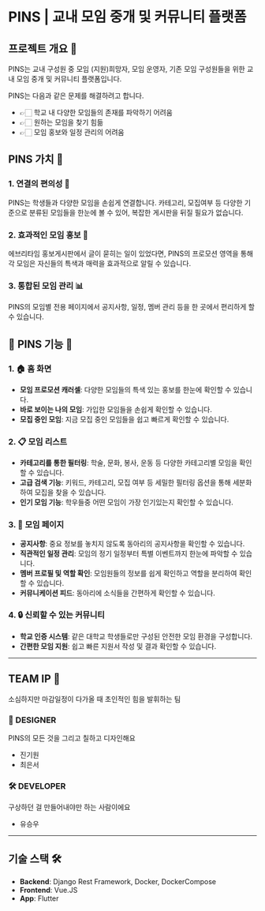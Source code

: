 # PINS | 교내 모임 중개 및 커뮤니티 플랫폼 

## 프로젝트 개요 🌟

PINS는 교내 구성원 중 모임 (지원)희망자, 모임 운영자, 기존 모임 구성원들을 위한 교내 모임 중개 및 커뮤니티 플랫폼입니다. 

PINS는 다음과 같은 문제를 해결하려고 합니다.
- 👉🏻 학교 내 다양한 모임들의 존재를 파악하기 어려움
- 👉🏻 원하는 모임을 찾기 힘듦
- 👉🏻 모임 홍보와 일정 관리의 어려움

## PINS 가치 💎

### 1. 연결의 편의성 🔗
PINS는 학생들과 다양한 모임을 손쉽게 연결합니다. 카테고리, 모집여부 등 다양한 기준으로 분류된 모임들을 한눈에 볼 수 있어, 복잡한 게시판을 뒤질 필요가 없습니다.

### 2. 효과적인 모임 홍보 📢
에브리타임 홍보게시판에서 글이 묻히는 일이 있었다면, PINS의 프로모션 영역을 통해 각 모임은 자신들의 특색과 매력을 효과적으로 알릴 수 있습니다.

### 3. 통합된 모임 관리 📊
PINS의 모임별 전용 페이지에서 공지사항, 일정, 멤버 관리 등을 한 곳에서 편리하게 할 수 있습니다.


## 📍 PINS 기능 📍

### 1. 🏠 홈 화면
- **모임 프로모션 캐러셀**: 다양한 모임들의 특색 있는 홍보를 한눈에 확인할 수 있습니다.
- **바로 보이는 나의 모임**: 가입한 모임들을 손쉽게 확인할 수 있습니다.
- **모집 중인 모임**: 지금 모집 중인 모임들을 쉽고 빠르게 확인할 수 있습니다.

### 2. 📋 모임 리스트
- **카테고리를 통한 필터링**: 학술, 문화, 봉사, 운동 등 다양한 카테고리별 모임을 확인할 수 있습니다.
- **고급 검색 기능**: 키워드, 카테고리, 모집 여부 등 세밀한 필터링 옵션을 통해 세분화하여 모집을 찾을 수 있습니다.
- **인기 모임 기능**: 학우들중 어떤 모임이 가장 인기있는지 확인할 수 있습니다.

### 3. 👥 모임 페이지
- **공지사항**: 중요 정보를 놓치지 않도록 동아리의 공지사항을 확인할 수 있습니다.
- **직관적인 일정 관리**: 모임의 정기 일정부터 특별 이벤트까지 한눈에 파악할 수 있습니다.
- **멤버 프로필 및 역할 확인**: 모임원들의 정보를 쉽게 확인하고 역할을 분리하여 확인할 수 있습니다.
- **커뮤니케이션 피드**: 동아리에 소식들을 간편하게 확인할 수 있습니다.

### 4. 🔒 신뢰할 수 있는 커뮤니티
- **학교 인증 시스템**: 같은 대학교 학생들로만 구성된 안전한 모임 환경을 구성합니다.
- **간편한 모임 지원**: 쉽고 빠른 지원서 작성 및 결과 확인할 수 있습니다.
---

## TEAM IP 👥

소심하지만 마감일정이 다가올 때 초인적인 힘을 발휘하는 팀

### 🎨 DESIGNER
PINS의 모든 것을 그리고 칠하고 디자인해요
- 진기원
- 최은서

### 🛠️ DEVELOPER
구상하던 걸 만들어내야만 하는 사람이에요
- 유승우

---

## 기술 스택 🛠️

- **Backend**: Django Rest Framework, Docker, DockerCompose
- **Frontend**: Vue.JS
- **App**: Flutter


